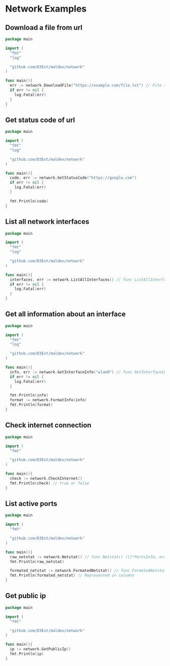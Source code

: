 # Network Examples

## Download a file from url

```go
package main

import (
  "fmt"
  "log"

  "github.com/D3Ext/maldev/network"
)

func main(){
  err := network.DownloadFile("https://example.com/file.txt") // File saved as filename, in this case file.txt
  if err != nil {
    log.Fatal(err)
  }
}
```

## Get status code of url

```go
package main

import (
  "fmt"
  "log"

  "github.com/D3Ext/maldev/network"
)

func main(){
  code, err := network.GetStatusCode("https://google.com")
  if err != nil {
    log.Fatal(err)
  }

  fmt.Println(code)
}
```

## List all network interfaces

```go
package main

import (
  "fmt"
  "log"

  "github.com/D3Ext/maldev/network"
)

func main(){
  interfaces, err := network.ListAllInterfaces() // func ListAllInterfaces() ([]string, error)
  if err != nil {
    log.Fatal(err)
  }
}
```

## Get all information about an interface

```go
package main

import (
  "fmt"
  "log"

  "github.com/D3Ext/maldev/network"
)

func main(){
  info, err := network.GetInterfaceInfo("wlan0") // func GetInterfaceInfo(interface_name string) (net.Interface, error)
  if err != nil {
    log.Fatal(err)
  }

  fmt.Println(info)
  format := network.FormatInfo(info)
  fmt.Println(format)
}
```

## Check internet connection

```go
package main

import (
  "fmt"

  "github.com/D3Ext/maldev/network"
)

func main(){
  check := network.CheckInternet()
  fmt.Println(check) // true or false
}
```

## List active ports

```go
package main

import (
  "fmt"

  "github.com/D3Ext/maldev/network"
)

func main(){
  raw_netstat := network.Netstat() // func Netstat() ([]*PortsInfo, error)
  fmt.Println(raw_netstat)

  formated_netstat := network.FormatedNetstat() // func FormatedNetstat() (string, error)
  fmt.Println(formated_netstat) // Represented in columns
}
```

## Get public ip

```go
package main

import (
  "fmt"

  "github.com/D3Ext/maldev/network"
)

func main(){
  ip := network.GetPublicIp()
  fmt.Println(ip)
}
```




